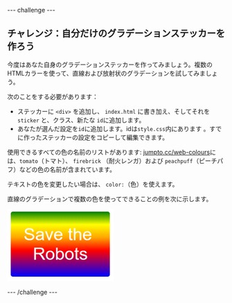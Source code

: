 --- challenge ---

## チャレンジ：自分だけのグラデーションステッカーを作ろう

今度はあなた自身のグラデーションステッカーを作ってみましょう。複数のHTMLカラーを使って、直線および放射状のグラデーションを試してみましょう。

次のことをする必要があります：

+ ステッカーに `<div>` を追加し、 `index.html` に書き加え、そしてそれを`sticker` と、クラス、新たな `id`に追加します。
+ あなたが選んだ設定を`id`に追加します。idは`style.css`内にあります 。すでに作ったステッカーの設定をコピーして編集できます。 

使用できるすべての色の名前のリストがあります: [jumpto.cc/web-colours](http://jumpto.cc/web-colours)には、`tomato`（トマト）、 `firebrick` （耐火レンガ）および `peachpuff`（ピーチパフ）などの色の名前が含まれています。

テキストの色を変更したい場合は、 `color:`（色）を使えます。

直線のグラデーションで複数の色を使ってできることの例を次に示します。

![スクリーンショット](images/stickers-save-robots.png)

--- /challenge ---